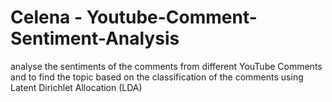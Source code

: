 # Celena - Youtube-Comment-Sentiment-Analysis
analyse the sentiments of the comments from different YouTube Comments and to find the topic based on the classification of the comments using Latent Dirichlet Allocation (LDA)
